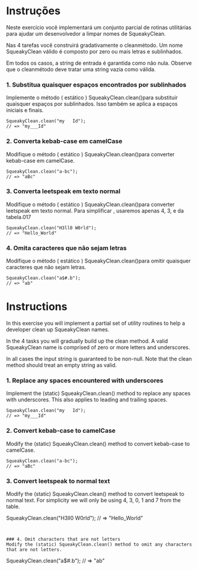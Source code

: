 # Instruções
Neste exercício você implementará um conjunto parcial de rotinas utilitárias para ajudar um desenvolvedor a limpar nomes de SqueakyClean.

Nas 4 tarefas você construirá gradativamente o cleanmétodo. Um nome SqueakyClean válido é composto por zero ou mais letras e sublinhados.

Em todos os casos, a string de entrada é garantida como não nula. Observe que o cleanmétodo deve tratar uma string vazia como válida.

### 1. Substitua quaisquer espaços encontrados por sublinhados
Implemente o método ( estático ) SqueakyClean.clean()para substituir quaisquer espaços por sublinhados. Isso também se aplica a espaços iniciais e finais.

```
SqueakyClean.clean("my   Id");
// => "my___Id"
```


### 2. Converta kebab-case em camelCase
Modifique o método ( estático ) SqueakyClean.clean()para converter kebab-case em camelCase.

```
SqueakyClean.clean("a-bc");
// => "aBc"
```


### 3. Converta leetspeak em texto normal
Modifique o método ( estático ) SqueakyClean.clean()para converter leetspeak em texto normal. Para simplificar , usaremos apenas 4, 3, e da tabela.017

```
SqueakyClean.clean("H3ll0 W0rld");
// => "Hello_World"
```


### 4. Omita caracteres que não sejam letras
Modifique o método ( estático ) SqueakyClean.clean()para omitir quaisquer caracteres que não sejam letras.

```
SqueakyClean.clean("a$#.b");
// => "ab"
```


# Instructions
In this exercise you will implement a partial set of utility routines to help a developer clean up SqueakyClean names.

In the 4 tasks you will gradually build up the clean method. A valid SqueakyClean name is comprised of zero or more letters and underscores.

In all cases the input string is guaranteed to be non-null. Note that the clean method should treat an empty string as valid.

### 1. Replace any spaces encountered with underscores
Implement the (static) SqueakyClean.clean() method to replace any spaces with underscores. This also applies to leading and trailing spaces.

```
SqueakyClean.clean("my   Id");
// => "my___Id"
```


### 2. Convert kebab-case to camelCase
Modify the (static) SqueakyClean.clean() method to convert kebab-case to camelCase.

```
SqueakyClean.clean("a-bc");
// => "aBc"
```


### 3. Convert leetspeak to normal text
Modify the (static) SqueakyClean.clean() method to convert leetspeak to normal text. For simplicity we will only be using 4, 3, 0, 1 and 7 from the table.

SqueakyClean.clean("H3ll0 W0rld");
// => "Hello_World"
```


### 4. Omit characters that are not letters
Modify the (static) SqueakyClean.clean() method to omit any characters that are not letters.

```
SqueakyClean.clean("a$#.b");
// => "ab"
```